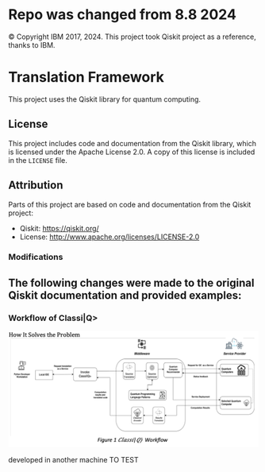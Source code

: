 # Repo was changed from 8.8 2024
© Copyright IBM 2017, 2024.
This project took Qiskit project as a reference, thanks to IBM.
# Translation Framework
This project uses the Qiskit library for quantum computing.

## License

This project includes code and documentation from the Qiskit library, which is licensed under the Apache License 2.0. A copy of this license is included in the `LICENSE` file.

## Attribution

Parts of this project are based on code and documentation from the Qiskit project:
- Qiskit: https://qiskit.org/
- License: http://www.apache.org/licenses/LICENSE-2.0

### Modifications

The following changes were made to the original Qiskit documentation and provided examples:
-
### Workflow of Classi|Q>
![alt text](./assets/workflow.png "Title")



developed in another machine
TO TEST